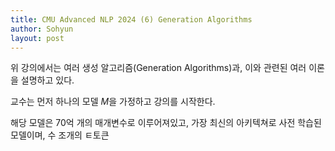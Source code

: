 ```yaml
---
title: CMU Advanced NLP 2024 (6) Generation Algorithms
author: Sohyun
layout: post
---
```


위 강의에서는 여러 생성 알고리즘(Generation Algorithms)과, 이와 관련된 여러 이론을 설명하고 있다.

교수는 먼저 하나의 모델 $M$을 가정하고 강의를 시작한다.

해당 모델은 70억 개의 매개변수로 이루어져있고, 가장 최신의 아키텍쳐로 사전 학습된 모델이며, 수 조개의 ㅌ토큰 
<!--stackedit_data:
eyJoaXN0b3J5IjpbLTEwMDgyMDAyNDcsLTQ3NDI4OTE5OCwtMT
AyMTMxOTY0NSw1MTUzNjMzMjIsMTA4OTk1NDc3Ml19
-->